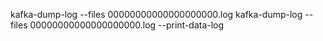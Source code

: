 kafka-dump-log --files 00000000000000000000.log
kafka-dump-log --files 00000000000000000000.log --print-data-log
